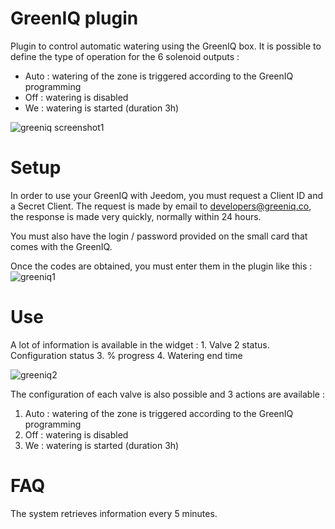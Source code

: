 # GreenIQ plugin 

Plugin to control automatic watering using the GreenIQ box. It is possible to define the type of operation for the 6 solenoid outputs : 

- Auto : watering of the zone is triggered according to the GreenIQ programming 
- Off : watering is disabled 
- We : watering is started (duration 3h)

![greeniq screenshot1](./images/greeniq_screenshot1.png)

# Setup 

In order to use your GreenIQ with Jeedom, you must request a Client ID and a Secret Client. The request is made by email to <developers@greeniq.co>, the response is made very quickly, normally within 24 hours.

You must also have the login / password provided on the small card that comes with the GreenIQ.

Once the codes are obtained, you must enter them in the plugin like this : ![greeniq1](./images/greeniq1.png)

# Use 

A lot of information is available in the widget : 1. Valve 2 status. Configuration status 3. % progress 4. Watering end time

![greeniq2](./images/greeniq2.png)

The configuration of each valve is also possible and 3 actions are available :

1. Auto : watering of the zone is triggered according to the GreenIQ programming
2. Off : watering is disabled
3. We : watering is started (duration 3h)

# FAQ 

The system retrieves information every 5 minutes.
